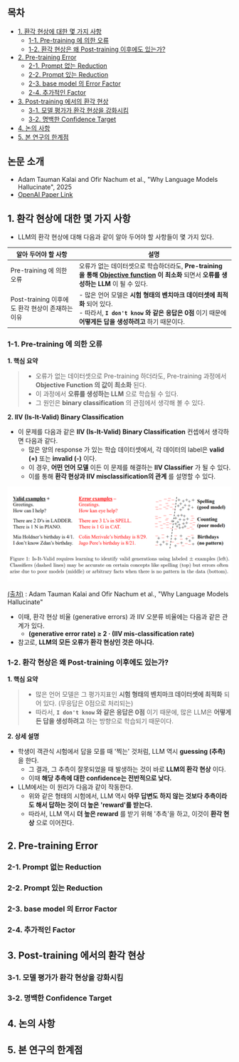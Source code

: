 
## 목차

* [1. 환각 현상에 대한 몇 가지 사항](#1-환각-현상에-대한-몇-가지-사항)
  * [1-1. Pre-training 에 의한 오류](#1-1-pre-training-에-의한-오류)
  * [1-2. 환각 현상은 왜 Post-training 이후에도 있는가?](#1-2-환각-현상은-왜-post-training-이후에도-있는가)
* [2. Pre-training Error](#2-pre-training-error)
  * [2-1. Prompt 없는 Reduction](#2-1-prompt-없는-reduction)
  * [2-2. Prompt 있는 Reduction](#2-2-prompt-있는-reduction)
  * [2-3. base model 의 Error Factor](#2-3-base-model-의-error-factor)
  * [2-4. 추가적인 Factor](#2-4-추가적인-factor)
* [3. Post-training 에서의 환각 현상](#3-post-training-에서의-환각-현상)
  * [3-1. 모델 평가가 환각 현상을 강화시킴](#3-1-모델-평가가-환각-현상을-강화시킴)
  * [3-2. 명백한 Confidence Target](#3-2-명백한-confidence-target)
* [4. 논의 사항](#4-논의-사항)
* [5. 본 연구의 한계점](#5-본-연구의-한계점)

## 논문 소개

* Adam Tauman Kalai and Ofir Nachum et al., "Why Language Models Hallucinate", 2025
* [OpenAI Paper Link](https://cdn.openai.com/pdf/d04913be-3f6f-4d2b-b283-ff432ef4aaa5/why-language-models-hallucinate.pdf)

## 1. 환각 현상에 대한 몇 가지 사항

* LLM의 환각 현상에 대해 다음과 같이 알아 두어야 할 사항들이 몇 가지 있다.

| 알아 두어야 할 사항                       | 설명                                                                                                                                                                                                                             |
|-----------------------------------|--------------------------------------------------------------------------------------------------------------------------------------------------------------------------------------------------------------------------------|
| Pre-training 에 의한 오류              | 오류가 없는 데이터셋으로 학습하더라도, **Pre-training 을 통해 [Objective function](../../AI%20Basics/Deep%20Learning%20Basics/딥러닝_기초_Loss_function.md#1-1-loss-function-과-cost-function-objective-function) 이 최소화** 되면서 **오류를 생성하는 LLM** 이 될 수 있다. |
| Post-training 이후에도 환각 현상이 존재하는 이유 | - 많은 언어 모델은 **시험 형태의 벤치마크 데이터셋에 최적화** 되어 있다.<br>- 따라서, **```I don't know``` 와 같은 응답은 0점** 이기 때문에 **어떻게든 답을 생성하려고** 하기 때문이다.                                                                                                    |

### 1-1. Pre-training 에 의한 오류

**1. 핵심 요약**

> - 오류가 없는 데이터셋으로 Pre-training 하더라도, Pre-training 과정에서 **Objective Function 의 값이 최소화** 된다.
> - 이 과정에서 **오류를 생성하는 LLM** 으로 학습될 수 있다.
> - 그 원인은 **binary classification** 의 관점에서 생각해 볼 수 있다.

**2. IIV (Is-It-Valid) Binary Classification**

* 이 문제를 다음과 같은 **IIV (Is-It-Valid) Binary Classification** 컨셉에서 생각하면 다음과 같다.
  * 많은 양의 response 가 있는 학습 데이터셋에서, 각 데이터의 label은 **valid (+)** 또는 **invalid (-)** 이다. 
  * 이 경우, **어떤 언어 모델** 이든 이 문제를 해결하는 **IIV Classifier** 가 될 수 있다.
  * 이를 통해 **환각 현상과 IIV misclassification의 관계** 를 설명할 수 있다.

![image](../images/LLM_Hallucination_OpenAI_1.PNG)

[(출처)](https://cdn.openai.com/pdf/d04913be-3f6f-4d2b-b283-ff432ef4aaa5/why-language-models-hallucinate.pdf) : Adam Tauman Kalai and Ofir Nachum et al., "Why Language Models Hallucinate"

* 이때, 환각 현상 비율 (generative errors) 과 IIV 오분류 비율에는 다음과 같은 관계가 있다.
  * **(generative error rate) ≥ 2 · (IIV mis-classification rate)**
* 참고로, **LLM의 모든 오류가 환각 현상인 것은 아니다.**

### 1-2. 환각 현상은 왜 Post-training 이후에도 있는가?

**1. 핵심 요약**

> - 많은 언어 모델은 그 평가지표인 **시험 형태의 벤치마크 데이터셋에 최적화** 되어 있다. (무응답은 0점으로 처리되는)
> - 따라서, **```I don't know``` 와 같은 응답은 0점** 이기 때문에, 많은 LLM은 **어떻게든 답을 생성하려고** 하는 방향으로 학습되기 때문이다.

**2. 상세 설명**

* 학생이 객관식 시험에서 답을 모를 때 '찍는' 것처럼, LLM 역시 **guessing (추측)** 을 한다.
  * 그 결과, 그 추측이 잘못되었을 때 발생하는 것이 바로 **LLM의 환각 현상** 이다.
  * 이때 **해당 추측에 대한 confidence는 전반적으로 낮다.**
* LLM에서는 이 원리가 다음과 같이 작동한다.
  * 위와 같은 형태의 시험에서, LLM 역시 **아무 답변도 하지 않는 것보다 추측이라도 해서 답하는 것이 더 높은 'reward'를 받는다.**
  * 따라서, LLM 역시 **더 높은 reward** 를 받기 위해 '추측'을 하고, 이것이 **환각 현상** 으로 이어진다.

## 2. Pre-training Error

### 2-1. Prompt 없는 Reduction

### 2-2. Prompt 있는 Reduction

### 2-3. base model 의 Error Factor

### 2-4. 추가적인 Factor

## 3. Post-training 에서의 환각 현상

### 3-1. 모델 평가가 환각 현상을 강화시킴

### 3-2. 명백한 Confidence Target

## 4. 논의 사항

## 5. 본 연구의 한계점

